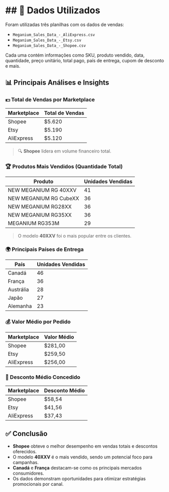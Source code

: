 # ## 📁 Dados Utilizados

Foram utilizadas três planilhas com os dados de vendas:

- `Meganium_Sales_Data_-_AliExpress.csv`
- `Meganium_Sales_Data_-_Etsy.csv`
- `Meganium_Sales_Data_-_Shopee.csv`

Cada uma contém informações como SKU, produto vendido, data, quantidade, preço unitário, total pago, país de entrega, cupom de desconto e mais.

## 📊 Principais Análises e Insights

### 💵 Total de Vendas por Marketplace

| Marketplace | Total de Vendas |
|-------------|------------------|
| Shopee      | \$5.620          |
| Etsy        | \$5.190          |
| AliExpress  | \$5.120          |

> 🔍 **Shopee** lidera em volume financeiro total.

### 🏆 Produtos Mais Vendidos (Quantidade Total)

| Produto                    | Unidades Vendidas |
|---------------------------|--------------------|
| NEW MEGANIUM RG 40XXV     | 41                 |
| NEW MEGANIUM RG CubeXX    | 36                 |
| NEW MEGANIUM RG28XX       | 36                 |
| NEW MEGANIUM RG35XX       | 36                 |
| MEGANIUM RG353M           | 29                 |

> O modelo **40XXV** foi o mais popular entre os clientes.

### 🌍 Principais Países de Entrega

| País        | Unidades Vendidas |
|-------------|--------------------|
| Canadá      | 46                 |
| França      | 36                 |
| Austrália   | 28                 |
| Japão       | 27                 |
| Alemanha    | 23                 |

### 💰 Valor Médio por Pedido

| Marketplace | Valor Médio |
|-------------|--------------|
| Shopee      | \$281,00     |
| Etsy        | \$259,50     |
| AliExpress  | \$256,00     |

### 🎁 Desconto Médio Concedido

| Marketplace | Desconto Médio |
|-------------|-----------------|
| Shopee      | \$58,54         |
| Etsy        | \$41,56         |
| AliExpress  | \$37,43         |

## ✅ Conclusão

- **Shopee** obteve o melhor desempenho em vendas totais e descontos oferecidos.
- O modelo **40XXV** é o mais vendido, sendo um potencial foco para campanhas.
- **Canadá** e **França** destacam-se como os principais mercados consumidores.
- Os dados demonstram oportunidades para otimizar estratégias promocionais por canal.

